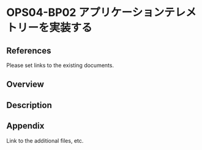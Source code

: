 # OPS04-BP02 アプリケーションテレメトリーを実装する

## References

Please set links to the existing documents.

## Overview

## Description


## Appendix

Link to the additional files, etc.